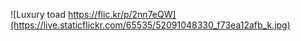 ![Luxury toad https://flic.kr/p/2nn7eQW](https://live.staticflickr.com/65535/52091048330_f73ea12afb_k.jpg)
